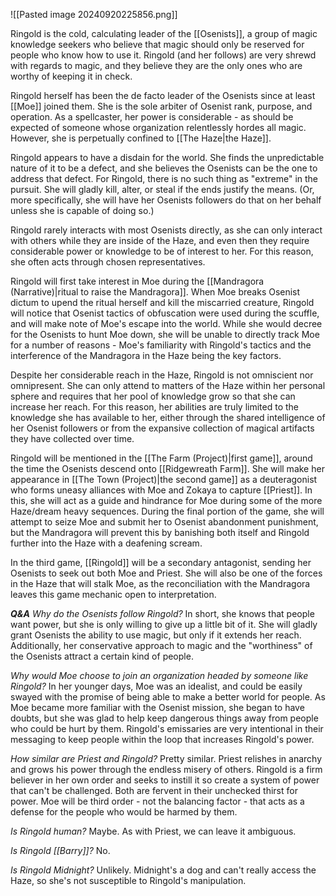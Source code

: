 ![[Pasted image 20240920225856.png]] 

Ringold is the cold, calculating leader of the [[Osenists]], a group of magic knowledge seekers who believe that magic should only be reserved for people who know how to use it. Ringold (and her follows) are very shrewd with regards to magic, and they believe they are the only ones who are worthy of keeping it in check.

Ringold herself has been the de facto leader of the Osenists since at least [[Moe]] joined them. She is the sole arbiter of Osenist rank, purpose, and operation. As a spellcaster, her power is considerable - as should be expected of someone whose organization relentlessly hordes all magic. However, she is perpetually confined to [[The Haze|the Haze]].

Ringold appears to have a disdain for the world. She finds the unpredictable nature of it to be a defect, and she believes the Osenists can be the one to address that defect. For Ringold, there is no such thing as "extreme" in the pursuit. She will gladly kill, alter, or steal if the ends justify the means. (Or, more specifically, she will have her Osenists followers do that on her behalf unless she is capable of doing so.)

Ringold rarely interacts with most Osenists directly, as she can only interact with others while they are inside of the Haze, and even then they require considerable power or knowledge to be of interest to her. For this reason, she often acts through chosen representatives. 

Ringold will first take interest in Moe during the [[Mandragora (Narrative)|ritual to raise the Mandragora]]. When Moe breaks Osenist dictum to upend the ritual herself and kill the miscarried creature, Ringold will notice that Osenist tactics of obfuscation were used during the scuffle, and will make note of Moe's escape into the world. While she would decree for the Osenists to hunt Moe down, she will be unable to directly track Moe for a number of reasons - Moe's familiarity with Ringold's tactics and the interference of the Mandragora in the Haze being the key factors. 

Despite her considerable reach in the Haze, Ringold is not omniscient nor omnipresent. She can only attend to matters of the Haze within her personal sphere and requires that her pool of knowledge grow so that she can increase her reach. For this reason, her abilities are truly limited to the knowledge she has available to her, either through the shared intelligence of her Osenist followers or from the expansive collection of magical artifacts they have collected over time. 

Ringold will be mentioned in the [[The Farm (Project)|first game]], around the time the Osenists descend onto [[Ridgewreath Farm]]. She will make her appearance in [[The Town (Project)|the second game]] as a deuteragonist who forms uneasy alliances with Moe and Zokaya to capture [[Priest]]. In this, she will act as a guide and hindrance for Moe during some of the more Haze/dream heavy sequences. During the final portion of the game, she will attempt to seize Moe and submit her to Osenist abandonment punishment, but the Mandragora will prevent this by banishing both itself and Ringold further into the Haze with a deafening scream. 

In the third game, [[Ringold]] will be a secondary antagonist, sending her Osenists to seek out both Moe and Priest. She will also be one of the forces in the Haze that will stalk Moe, as the reconciliation with the Mandragora leaves this game mechanic open to interpretation.

***Q&A***
*Why do the Osenists follow Ringold?*
In short, she knows that people want power, but she is only willing to give up a little bit of it. She will gladly grant Osenists the ability to use magic, but only if it extends her reach. Additionally, her conservative approach to magic and the "worthiness" of the Osenists attract a certain kind of people.

*Why would Moe choose to join an organization headed by someone like Ringold?*
In her younger days, Moe was an idealist, and could be easily swayed with the promise of being able to make a better world for people. As Moe became more familiar with the Osenist mission, she began to have doubts, but she was glad to help keep dangerous things away from people who could be hurt by them. Ringold's emissaries are very intentional in their messaging to keep people within the loop that increases Ringold's power.

*How similar are Priest and Ringold?*
Pretty similar. Priest relishes in anarchy and grows his power through the endless misery of others. Ringold is a firm believer in her own order and seeks to instill it so create a system of power that can't be challenged. Both are fervent in their unchecked thirst for power. Moe will be third order - not the balancing factor - that acts as a defense for the people who would be harmed by them.

*Is Ringold human?*
Maybe. As with Priest, we can leave it ambiguous.

*Is Ringold [[Barry]]?*
No. 

*Is Ringold Midnight?*
Unlikely. Midnight's a dog and can't really access the Haze, so she's not susceptible to Ringold's manipulation.